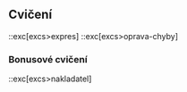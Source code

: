 ## Cvičení
::exc[excs>expres]
::exc[excs>oprava-chyby]

### Bonusové cvičení
::exc[excs>nakladatel]
